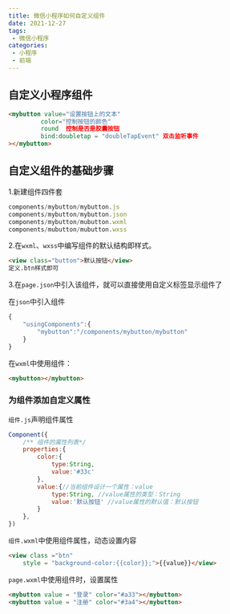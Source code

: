 ```yaml
---
title: 微信小程序如何自定义组件
date: 2021-12-27
tags:
 - 微信小程序  
categories:
 - 小程序
 - 前端
---
```


## 自定义小程序组件

```html
<mybutton value="设置按钮上的文本"
		 color="控制按钮的颜色"
		 round  控制是否是胶囊按钮
         bind:doubletap = "doubleTapEvent" 双击监听事件
></mybutton>
```

## 自定义组件的基础步骤

1.新建组件四件套

```javascript
components/mybutton/mybutton.js
components/mybutton/mybutton.json
components/mybutton/mubutton.wxml
components/mubutton/mubutton.wxss
```

2.在`wxml`、`wxss`中编写组件的默认结构即样式。

```html
<view class="button">默认按钮</view>
定义.btn样式即可
```

3.在`page.json`中引入该组件，就可以直接使用自定义标签显示组件了

在`json`中引入组件

```javascript
{
    "usingComponents":{
        "mybutton":"/components/mybutton/mybutton"
    }
}
```

在`wxml`中使用组件：

```html
<mybutton></mybutton>
```

### 为组件添加自定义属性

`组件.js`声明组件属性

```javascript
Component({
    /** 组件的属性列表*/
    properties:{
        color:{
            type:String,
            value:'#33c'
        },
        value:{//当前组件设计一个属性：value
            type:String, //value属性的类型：String
            value:'默认按钮' //value属性的默认值：默认按钮
        }
    },
})
```

`组件.wxml`中使用组件属性，动态设置内容

```html
<view class ="btn"
	style = "background-color:{{color}};">{{value}}</view>
```

`page.wxml`中使用组件时，设置属性

```html
<mybutton value = "登录" color="#a33"></mybutton>
<mybutton value = "注册" color="#3a4"></mybutton>
```

